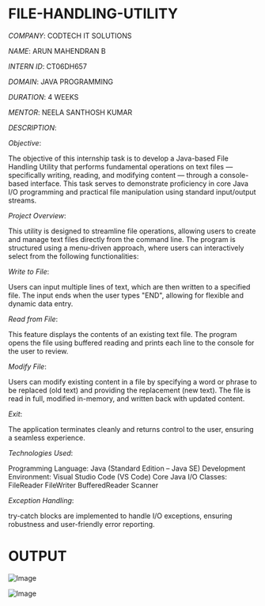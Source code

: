 # FILE-HANDLING-UTILITY

*COMPANY*: CODTECH IT SOLUTIONS

*NAME*: ARUN MAHENDRAN B

*INTERN ID*: CT06DH657

*DOMAIN*: JAVA PROGRAMMING

*DURATION*: 4 WEEKS

*MENTOR*: NEELA SANTHOSH KUMAR

*DESCRIPTION*:

*Objective*:

The objective of this internship task is to develop a Java-based File Handling Utility that performs fundamental operations on text files — specifically writing, reading, and modifying content — through a console-based interface. This task serves to demonstrate proficiency in core Java I/O programming and practical file manipulation using standard input/output streams.

*Project Overview*:

This utility is designed to streamline file operations, allowing users to create and manage text files directly from the command line. The program is structured using a menu-driven approach, where users can interactively select from the following functionalities:

*Write to File*:

Users can input multiple lines of text, which are then written to a specified file. The input ends when the user types "END", allowing for flexible and dynamic data entry.

*Read from File*:

This feature displays the contents of an existing text file. The program opens the file using buffered reading and prints each line to the console for the user to review.

*Modify File*:

Users can modify existing content in a file by specifying a word or phrase to be replaced (old text) and providing the replacement (new text). The file is read in full, modified in-memory, and written back with updated content.

*Exit*:

The application terminates cleanly and returns control to the user, ensuring a seamless experience.

*Technologies Used*:

Programming Language: Java (Standard Edition – Java SE)
Development Environment: Visual Studio Code (VS Code)
Core Java I/O Classes:
FileReader
FileWriter
BufferedReader
Scanner

*Exception Handling*:

try-catch blocks are implemented to handle I/O exceptions, ensuring robustness and user-friendly error reporting.


# OUTPUT

![Image](https://github.com/user-attachments/assets/5eb10c71-4251-494a-ad53-4a2f7306d3e8)

![Image](https://github.com/user-attachments/assets/92258fce-7cac-41d6-b8fa-4e921bbe5bcb)



